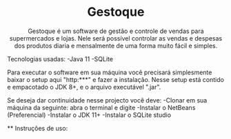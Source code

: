 <h1 align="center">Gestoque</h1>

<p align="center"> Gestoque é um software de gestão e controle de vendas para supermercados e lojas. 
Nele será possível controlar as vendas e despesas dos produtos diaria e mensalmente de uma forma muito fácil e simples. </p>

Tecnologias usadas:
  -Java 11
  -SQLite

Para executar o software em sua máquina você precisará simplesmente baixar o setup aqui "http:***" e fazer a instalação.
Nesse setup está contido e empacotado o JDK 8+, e o arquivo executável ".jar".

Se deseja dar continuidade nesse projecto você deve:
  -Clonar em sua máquina da seguinte: abra o terminal e digite <git clone h >
  -Instalar o NetBeans (Preferencial)
  -Instalar o JDK 11+
  -Instalar o SQLite studio

** Instruções de uso:
